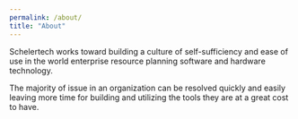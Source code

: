 ```yaml
---
permalink: /about/
title: "About"
---
```


Schelertech works toward building a culture of self-sufficiency and ease of use in the world enterprise resource planning software and hardware technology.

The majority of issue in an organization can be resolved quickly and easily leaving more time for building and utilizing the tools they are at a great cost to have.
 